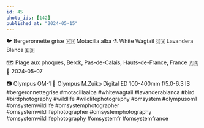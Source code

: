 ```yaml
---
id: 45
photo_ids: [142]
published_at: "2024-05-15"
---
```

🐦 
Bergeronnette grise 🇫🇷
Motacilla alba ⚗️
White Wagtail 🇬🇧
Lavandera Blanca 🇪🇸

🗺️ Plage aux phoques, Berck, Pas-de-Calais, Hauts-de-France, France 🇫🇷
📅 2024-05-07

📷 Olympus OM-1
🔭 Olympus M.Zuiko Digital ED 100-400mm f/5.0-6.3 IS
#bergeronnettegrise #motacillaalba #whitewagtail #lavanderablanca #bird #birdphotography #wildlife #wildlifephotography #omsystem #olympusom1 #omsystemwildlife #omsystemphotographer #omsystemwildlifephotographer #omsystemphotography #omsystemwildlifephotography #omsystemfr #omsystemfrance
